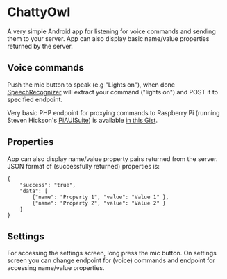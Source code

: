 # ChattyOwl

A very simple Android app for listening for voice commands and sending them to your server. App can also display basic name/value properties returned by the server.

## Voice commands

Push the mic button to speak (e.g "Lights on"), when done [SpeechRecognizer](http://developer.android.com/reference/android/speech/SpeechRecognizer.html) will extract your command ("lights on") and POST it to specified endpoint.

Very basic PHP endpoint for proxying commands to Raspberry Pi (running Steven Hickson's [PiAUISuite](https://github.com/StevenHickson/PiAUISuite)) is available [in this Gist](https://gist.github.com/znupy/e83cfc7dfb85875fa047).

## Properties

App can also display name/value property pairs returned from the server. JSON format of (successfully returned) properties is:

```
{
    "success": "true",
    "data": [
        {"name": "Property 1", "value": "Value 1" },
        {"name": "Property 2", "value": "Value 2" }
    ]
}
```


## Settings

For accessing the settings screen, long press the mic button. On settings screen you can change endpoint for (voice) commands and endpoint for accessing name/value properties.
